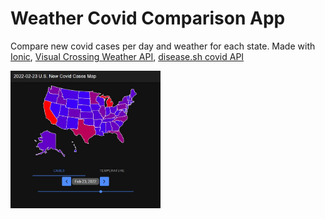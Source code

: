 # Weather Covid Comparison App

Compare new covid cases per day and weather for each state. Made with [Ionic](https://ionicframework.com), [Visual Crossing Weather API](https://www.visualcrossing.com/), [disease.sh covid API](https://disease.sh/)

<img src="https://github.com/LacChe/weather-covid-comparison-app/blob/main/1.JPG" width="240" />
